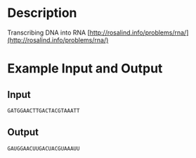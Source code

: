 Description
===========

Transcribing DNA into RNA [http://rosalind.info/problems/rna/](http://rosalind.info/problems/rna/)

Example Input and Output
========================

Input
-----

    GATGGAACTTGACTACGTAAATT

Output
------

    GAUGGAACUUGACUACGUAAAUU
